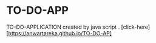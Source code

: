 # TO-DO-APP
TO-DO-APPLICATION created by java script .
[click-here][https://anwartareka.github.io/TO-DO-AP]

